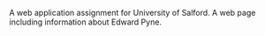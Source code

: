 A web application assignment for University of Salford. A web page including information about Edward Pyne.
